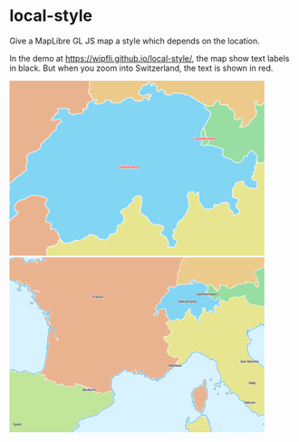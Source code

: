 # local-style
Give a MapLibre GL JS map a style which depends on the location.

In the demo at https://wipfli.github.io/local-style/, the map show text labels in black. But when you zoom into Switzerland, the text is shown in red.

<img src="Screenshot_20221207_204327.png" width=450>

<img src="Screenshot_20221207_204340.png" width=450>


